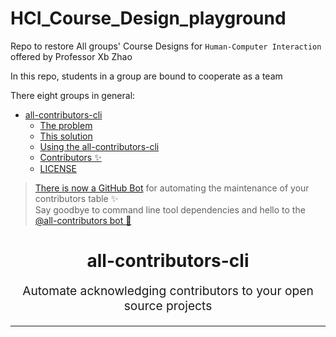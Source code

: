 # HCI_Course_Design_playground
Repo to restore All groups' Course Designs for `Human-Computer Interaction` offered by Professor Xb Zhao

In this repo, students in a group are bound to cooperate as a team

There eight groups in general:


<!-- START doctoc generated TOC please keep comment here to allow auto update -->
<!-- DON'T EDIT THIS SECTION, INSTEAD RE-RUN doctoc TO UPDATE -->


- [
  all-contributors-cli
](#all-contributors-cli)
  - [The problem](#the-problem)
  - [This solution](#this-solution)
  - [Using the all-contributors-cli](#using-the-all-contributors-cli)
  - [Contributors ✨](#contributors-)
  - [LICENSE](#license)

<!-- END doctoc generated TOC please keep comment here to allow auto update -->

> [There is now a GitHub Bot](https://github.com/all-contributors/all-contributors-bot)
> for automating the maintenance of your contributors table ✨<br />Say goodbye
> to command line tool dependencies and hello to the
> [@all-contributors bot 🤖](https://github.com/all-contributors/all-contributors-bot)

<h1 align="center">
  all-contributors-cli
</h1>
<p align="center" style="font-size: 1.2rem;">Automate acknowledging contributors to your open source projects</p>

<hr />

